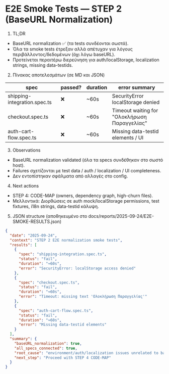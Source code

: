 # E2E Smoke Tests — STEP 2 (BaseURL Normalization)

1) TL;DR
- BaseURL normalization ✅ (τα tests συνδέονται σωστά).
- Όλα τα smoke tests έτρεξαν αλλά απέτυχαν για λόγους περιβάλλοντος/δεδομένων (όχι λόγω baseURL).
- Προτείνεται περαιτέρω διερεύνηση για auth/localStorage, localization strings, missing data-testids.

2) Πίνακας αποτελεσμάτων (σε MD και JSON)

| spec                        | passed? | duration | error summary                                  |
|-----------------------------|---------|----------|-----------------------------------------------|
| shipping-integration.spec.ts| ❌      | ~60s     | SecurityError localStorage denied              |
| checkout.spec.ts            | ❌      | ~60s     | Timeout waiting for "Ολοκλήρωση Παραγγελίας" |
| auth-cart-flow.spec.ts      | ❌      | ~60s     | Missing data-testid elements / UI              |

3) Observations
- BaseURL normalization validated (όλα τα specs συνδέθηκαν στο σωστό host).
- Failures σχετίζονται με test data / auth / localization / UI completeness.
- Δεν εντοπίστηκαν σφάλματα από αλλαγές στο config.

4) Next actions
- STEP 4: CODE-MAP (owners, dependency graph, high-churn files).
- Μελλοντικά: Διορθώσεις σε auth mock/localStorage permissions, test fixtures, i18n strings, data-testid κάλυψη.

5) JSON structure (αποθηκευμένο στο docs/reports/2025-09-24/E2E-SMOKE-RESULTS.json)

```json
{
  "date": "2025-09-24",
  "context": "STEP 2 E2E normalization smoke tests",
  "results": [
    {
      "spec": "shipping-integration.spec.ts",
      "status": "fail",
      "duration": "≈60s",
      "error": "SecurityError: localStorage access denied"
    },
    {
      "spec": "checkout.spec.ts",
      "status": "fail",
      "duration": "≈60s",
      "error": "Timeout: missing text 'Ολοκλήρωση Παραγγελίας'"
    },
    {
      "spec": "auth-cart-flow.spec.ts",
      "status": "fail",
      "duration": "≈60s",
      "error": "Missing data-testid elements"
    }
  ],
  "summary": {
    "baseURL_normalization": true,
    "all_specs_connected": true,
    "root_cause": "environment/auth/localization issues unrelated to baseURL",
    "next_step": "Proceed with STEP 4 CODE-MAP"
  }
}
```


